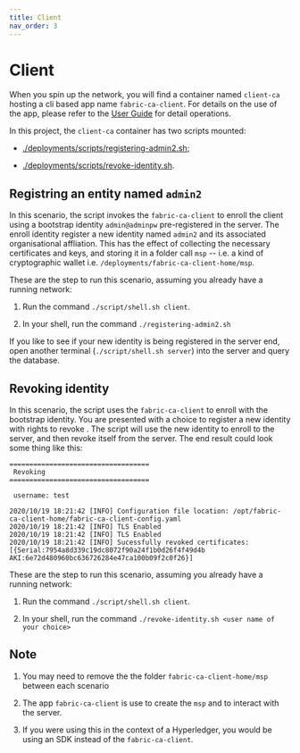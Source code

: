 ```yaml
---
title: Client
nav_order: 3
---
```


# Client

When you spin up the network, you will find a container named `client-ca` hosting a cli based app name `fabric-ca-client`. For details on the use of the app, please refer to the [User Guide][1] for detail operations.

In this project, the `client-ca` container has two scripts mounted:

* [./deployments/scripts/registering-admin2.sh][2];

* [./deployments/scripts/revoke-identity.sh][3].


## Registring an entity named `admin2`

In this scenario, the script invokes the `fabric-ca-client` to enroll the client using a bootstrap identity `admin@adminpw` pre-registered in the server. The enroll identity register a new identity named `admin2` and its associated organisational affliation. This has the effect of collecting the necessary certificates and keys, and storing it in a folder call `msp` -- i.e. a kind of cryptographic wallet i.e. `/deployments/fabric-ca-client-home/msp`.

These are the step to run this scenario, assuming you already have a running network:

1. Run the command `./script/shell.sh client`.

1. In your shell, run the command `./registering-admin2.sh`

If you like to see if your new identity is being registered in the server end, open another terminal (`./script/shell.sh server`) into the server and query the database.

## Revoking identity

In this scenario, the script uses the `fabric-ca-client` to enroll with the bootstrap identity. You are presented with a choice to register a new identity with rights to revoke . The script will use the new identity to enroll to the server, and then revoke itself from the server. The end result could look some thing like this:

```
===================================
 Revoking                          
===================================

 username: test

2020/10/19 18:21:42 [INFO] Configuration file location: /opt/fabric-ca-client-home/fabric-ca-client-config.yaml
2020/10/19 18:21:42 [INFO] TLS Enabled
2020/10/19 18:21:42 [INFO] TLS Enabled
2020/10/19 18:21:42 [INFO] Sucessfully revoked certificates: [{Serial:7954a8d339c19dc8072f90a24f1b0d26f4f49d4b AKI:6e72d480960bc636726284e47ca100b09f2c0f26}]
```

These are the step to run this scenario, assuming you already have a running network:

1. Run the command `./script/shell.sh client`.

1. In your shell, run the command `./revoke-identity.sh <user name of your choice>`

## Note

1. You may need to remove the the folder `fabric-ca-client-home/msp` between each scenario

1. The app `fabric-ca-client` is use to create the `msp` and to interact with the server.

1. If you were using this in the context of a Hyperledger, you would be using an SDK instead of the `fabric-ca-client`.

[1]: https://hyperledger-fabric-ca.readthedocs.io/en/release-1.4/users-guide.html#fabric-ca-client
[2]: https://github.com/openconsentia/fabric-ca-analysis/blob/master/deployments/scripts/registering-admin2.sh
[3]: https://github.com/openconsentia/fabric-ca-analysis/blob/master/deployments/scripts/revoke-identity.sh